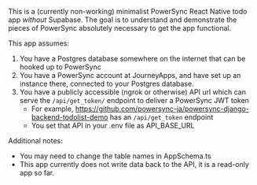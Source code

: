 This is a (currently non-working) minimalist PowerSync React Native todo app _without_ Supabase. The goal is
to understand and demonstrate the pieces of PowerSync absolutely necessary to get the app functional.

This app assumes:
1. You have a Postgres database somewhere on the internet that can be hooked up to PowerSync
2. You have a PowerSync account at JourneyApps, and have set up an instance there, connected to your Postgres database.
3. You have a publicly accessible (ngrok or otherwise) API url which can serve the `/api/get_token/` endpoint to deliver a PowerSync JWT token
    - For example, https://github.com/powersync-ja/powersync-django-backend-todolist-demo has an `/api/get_token` endpoint
    - You set that API in your .env file as API_BASE_URL

Additional notes:
- You may need to change the table names in AppSchema.ts
- This app currently does not write data back to the API, it is a read-only app so far.
